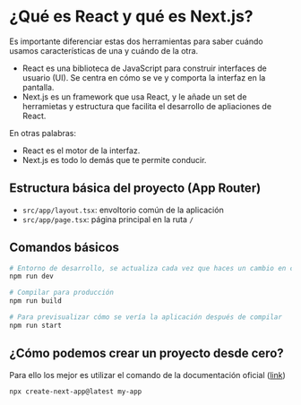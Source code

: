 # ¿Qué es React y qué es Next.js?

Es importante diferenciar estas dos herramientas para saber cuándo usamos
características de una y cuándo de la otra.

- React es una biblioteca de JavaScript para construir interfaces de usuario
  (UI). Se centra en cómo se ve y comporta la interfaz en la pantalla.
- Next.js es un framework que usa React, y le añade un set de herramietas y
  estructura que facilita el desarrollo de apliaciones de React.

En otras palabras:

- React es el motor de la interfaz.
- Next.js es todo lo demás que te permite conducir.

## Estructura básica del proyecto (App Router)

- `src/app/layout.tsx`: envoltorio común de la aplicación
- `src/app/page.tsx`: página principal en la ruta `/`

## Comandos básicos

```bash
# Entorno de desarrollo, se actualiza cada vez que haces un cambio en código
npm run dev

# Compilar para producción
npm run build

# Para previsualizar cómo se vería la aplicación después de compilar
npm run start
```

## ¿Cómo podemos crear un proyecto desde cero?

Para ello los mejor es utilizar el comando de la documentación oficial
([link](https://nextjs.org/docs/app/getting-started/installation))

```
npx create-next-app@latest my-app
```
